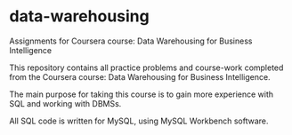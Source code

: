 # data-warehousing
Assignments for Coursera course: Data Warehousing for Business Intelligence

This repository contains all practice problems and course-work completed
from the Coursera course: Data Warehousing for Business Intelligence.

The main purpose for taking this course is to gain more experience with SQL and working with DBMSs.

All SQL code is written for MySQL, using MySQL Workbench software.
